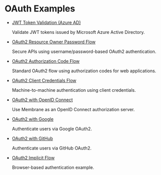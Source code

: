 # OAuth Examples

- [JWT Token Validation (Azure AD)](azure-ad-with-jwts#jwt-token-validation-against-microsofts-azure-ad)

    Validate JWT tokens issued by Microsoft Azure Active Directory.

- [OAuth2 Resource Owner Password Flow](api#tutorial-oauth2-resource-owner-password-flow)

    Secure APIs using username/password-based OAuth2 authentication.

- [OAuth2 Authorization Code Flow](membrane#oauth2-authorization-code-flow-with-membrane-tutorial)

    Standard OAuth2 flow using authorization codes for web applications.

- [OAuth2 Client Credentials Flow](credentials#oauth2-password-flow-tutorial)

    Machine-to-machine authentication using client credentials.

- [OAuth2 with OpenID Connect](openid#oauth2-with-openid-connect-and-discovery-tutorial)
  
    Use Membrane as an OpenID Connect authorization server.

- [OAuth2 with Google](google#oauth2-with-google-as-authorization-server-tutorial)
  
    Authenticate users via Google OAuth2.

- [OAuth2 with GitHub](github#oauth2-with-github-as-authorization-server-tutorial)

    Authenticate users via GitHub OAuth2.

- [OAuth2 Implicit Flow](implicit#oauth2-implicit-flow-with-javascript-client-tutorial)

    Browser-based authentication example.
